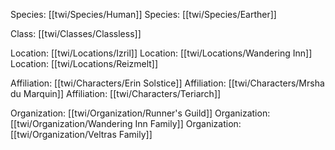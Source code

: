 Species: [[twi/Species/Human]]
Species: [[twi/Species/Earther]]

Class: [[twi/Classes/Classless]]

Location: [[twi/Locations/Izril]]
Location: [[twi/Locations/Wandering Inn]]
Location: [[twi/Locations/Reizmelt]]

Affiliation: [[twi/Characters/Erin Solstice]]
Affiliation: [[twi/Characters/Mrsha du Marquin]]
Affiliation: [[twi/Characters/Teriarch]]

Organization: [[twi/Organization/Runner's Guild]]
Organization: [[twi/Organization/Wandering Inn Family]]
Organization: [[twi/Organization/Veltras Family]]

